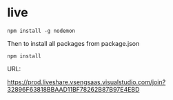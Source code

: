 # live

```
npm install -g nodemon
```

Then to install all packages from package.json
```
npm install
```

URL:

https://prod.liveshare.vsengsaas.visualstudio.com/join?32896F63818BBAAD11BF78262B87B97E4EBD
